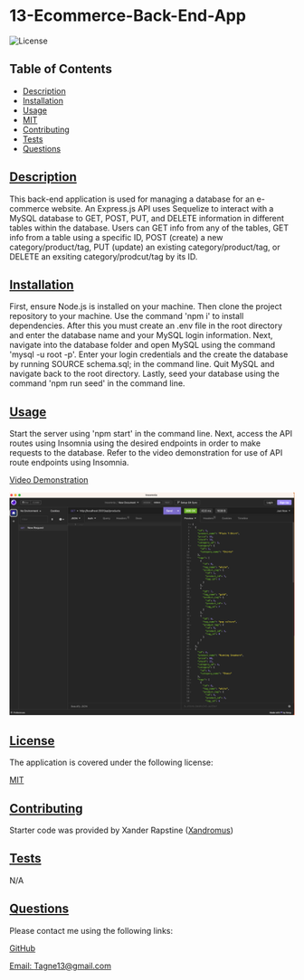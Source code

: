  # 13-Ecommerce-Back-End-App

  
  ![License](https://img.shields.io/badge/License-MIT-blue.svg)
    

  ## Table of Contents

  * [Description](#description)
  * [Installation](#installation)
  * [Usage](#usage)
  * [MIT](https://choosealicense.com/licenses/MIT)
  * [Contributing](#contributing)
  * [Tests](#tests)
  * [Questions](#questions)
  
  ## [Description](#table-of-contents)

  This back-end application is used for managing a database for an e-commerce website. An Express.js API uses Sequelize to interact with a MySQL database to GET, POST, PUT, and DELETE information in different tables within the database. Users can GET info from any of the tables, GET info from a table using a specific ID, POST (create) a new category/product/tag, PUT (update) an existing category/product/tag, or DELETE an exsiting category/prodcut/tag by its ID.  

  ## [Installation](#table-of-contents)

  First, ensure Node.js is installed on your machine. Then clone the project repository to your machine. Use the command 'npm i' to install dependencies. After this you must create an .env file in the root directory and enter the database name and your MySQL login information. Next, navigate into the database folder and open MySQL using the command 'mysql -u root -p'. Enter your login credentials and the create the database by running SOURCE schema.sql; in the command line. Quit MySQL and navigate back to the root directory. Lastly, seed your database using the command 'npm run seed' in the command line.

  ## [Usage](#table-of-contents)

  Start the server using 'npm start' in the command line. Next, access the API routes using Insomnia using the desired endpoints in order to make requests to the database. Refer to the video demonstration for use of API route endpoints using Insomnia. 

  [Video Demonstration](https://drive.google.com/file/d/1uMjCC3zllOd7qNbhusTo84Eyrxc2lr1e/view)

  ![Screenshot](images/Screenshot.png)

  ## [License](#table-of-contents)

  
    
  The application is covered under the following license:
    
    
  [MIT](https://choosealicense.com/licenses/MIT)
    
    

  ## [Contributing](#table-of-contents)

  Starter code was provided by Xander Rapstine ([Xandromus](https://github.com/Xandromus))

  ## [Tests](#table-of-contents)

  N/A

  ## [Questions](#table-of-contents)

  Please contact me using the following links:

  [GitHub](https://github.com/Tagne13)

  [Email: Tagne13@gmail.com](mailto:Tagne13@gmail.com)
